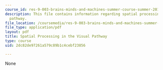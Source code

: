```yaml
---
course_id: res-9-003-brains-minds-and-machines-summer-course-summer-2015
description: This file contains information regarding spatial processing in the visual
  pathway.
file_location: /coursemedia/res-9-003-brains-minds-and-machines-summer-course-summer-2015/2dc82de97261a579c89b1c4cebf23856_MITRES_9_003SUM15_imageproc.pdf
file_type: application/pdf
layout: pdf
title: Spatial Processing in the Visual Pathway
type: course
uid: 2dc82de97261a579c89b1c4cebf23856

---
```

None